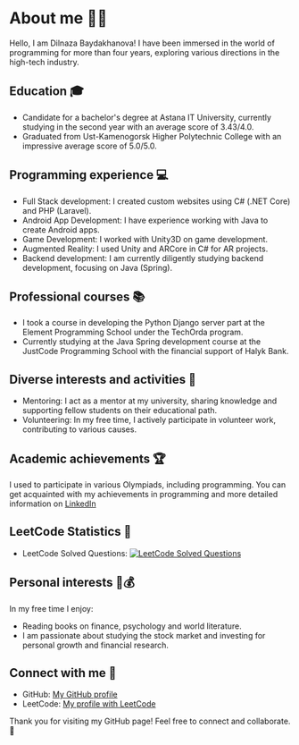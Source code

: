 # About me 👩‍💻

Hello, I am Dilnaza Baydakhanova! I have been immersed in the world of programming for more than four years, exploring various directions in the high-tech industry.

## Education 🎓

- Candidate for a bachelor's degree at Astana IT University, currently studying in the second year with an average score of 3.43/4.0.
- Graduated from Ust-Kamenogorsk Higher Polytechnic College with an impressive average score of 5.0/5.0.

## Programming experience 💻

- Full Stack development: I created custom websites using C# (.NET Core) and PHP (Laravel).
- Android App Development: I have experience working with Java to create Android apps.
- Game Development: I worked with Unity3D on game development.
- Augmented Reality: I used Unity and ARCore in C# for AR projects.
- Backend development: I am currently diligently studying backend development, focusing on Java (Spring).

## Professional courses 📚

- I took a course in developing the Python Django server part at the Element Programming School under the TechOrda program.
- Currently studying at the Java Spring development course at the JustCode Programming School with the financial support of Halyk Bank.

## Diverse interests and activities 🌟

- Mentoring: I act as a mentor at my university, sharing knowledge and supporting fellow students on their educational path.
- Volunteering: In my free time, I actively participate in volunteer work, contributing to various causes.

## Academic achievements 🏆

I used to participate in various Olympiads, including programming. You can get acquainted with my achievements in programming and more detailed information on [LinkedIn](https://www.linkedin.com/in/dilnaza-baidakhanova/ )

## LeetCode Statistics 🤖

- LeetCode Solved Questions: [![LeetCode Solved Questions](https://img.shields.io/badge/LeetCode-Your_Solved_Questions-brightgreen)](link_to_your_leetcode_profile)

## Personal interests 📖💰

In my free time I enjoy:

- Reading books on finance, psychology and world literature.
- I am passionate about studying the stock market and investing for personal growth and financial research.

## Connect with me 🚀

- GitHub: [My GitHub profile](https://github.com/dillnaza )
- LeetCode: [My profile with LeetCode](https://leetcode.com/dillnazza )

Thank you for visiting my GitHub page! Feel free to connect and collaborate. 🚀

